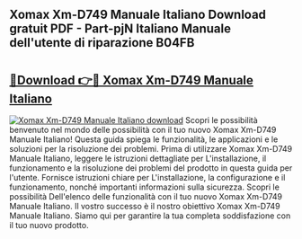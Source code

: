 ## Xomax Xm-D749 Manuale Italiano Download gratuit PDF - Part-pjN Italiano Manuale dell'utente di riparazione B04FB

# <h2><a href="http://dfdl0eu.blite.top/?on=Xomax+Xm-D749+Manuale+Italiano">🔗Download 👉🔴 Xomax Xm-D749 Manuale Italiano</a></h2>

[![Xomax Xm-D749 Manuale Italiano download](https://i.imgur.com/lujVjoI.png)](http://dfdl0eu.blite.top/?on=Xomax+Xm-D749+Manuale+Italiano)
Scopri le possibilità benvenuto nel mondo delle possibilità con il tuo nuovo Xomax Xm-D749 Manuale Italiano! Questa guida spiega le funzionalità, le applicazioni e le soluzioni per la risoluzione dei problemi. Prima di utilizzare Xomax Xm-D749 Manuale Italiano, leggere le istruzioni dettagliate per L'installazione, il funzionamento e la risoluzione dei problemi del prodotto in questa guida per l'utente. Fornisce istruzioni chiare per L'installazione, la configurazione e il funzionamento, nonché importanti informazioni sulla sicurezza. Scopri le possibilità Dell'elenco delle funzionalità con il tuo nuovo Xomax Xm-D749 Manuale Italiano. Il vostro successo è il nostro obiettivo Xomax Xm-D749 Manuale Italiano. Siamo qui per garantire la tua completa soddisfazione con il tuo nuovo prodotto.
